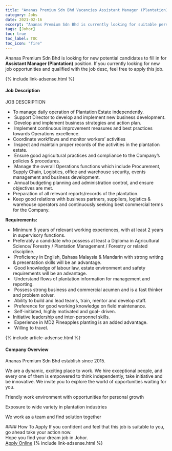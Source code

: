```yaml
---
title: "Ananas Premium Sdn Bhd Vacancies Assistant Manager (Plantation)" 
category: Jobs 
date: 2021-02-16 
excerpt: "Ananas Premium Sdn Bhd is currently looking for suitable person to fill in the Assistant Manager (Plantation) which based in Johor" 
tags: [Johor] 
toc: true 
toc_label: TOC 
toc_icon: "fire" 
--- 
```


<p>Ananas Premium Sdn Bhd is looking for new potential candidates to fill in for <b>Assistant Manager (Plantation)</b> position. If you currently looking for new job opportunities and qualified with the job desc, feel free to apply this job.
</p>{% include link-adsense.html %} 
<div><div><h4>Job Description</h4></div><div><div><span><div><p>JOB DESCRIPTION</p><ul><li>To manage daily operation of Plantation Estate independently.</li><li>&#160;Support Director to develop and implement new business development.</li><li>&#160;Develop and implement business strategies and action plan.</li><li>&#160;Implement continuous improvement measures and best practices towards Operations excellence.</li><li>Coordinate workflows and monitor workers&#8217; activities</li><li>&#160;Inspect and maintain proper records of the activities in the plantation estate.</li><li>&#160;Ensure good agricultural practices and compliance to the Company&#8217;s policies &amp; procedures.</li><li>&#160;Manage the overall Operations functions which include Procurement, Supply Chain, Logistics, office and warehouse security, events management and business development.</li><li>&#160;Annual budgeting planning and administration control, and ensure objectives are met.</li><li>Preparation of all relevant reports/records of the plantation.</li><li>Keep good relations with business partners, suppliers, logistics &amp; warehouse operators and continuously seeking best commercial terms for the Company.</li></ul><p><strong>Requirements:</strong></p><ul><li>Minimum 5 years of relevant working experiences, with at least 2 years in supervisory functions.</li><li>Preferably a candidate who possess at least a Diploma in Agricultural Science/ Forestry / Plantation Management / Forestry or related discipline.</li><li>&#160;Proficiency in English, Bahasa Malaysia&#160;&amp; Mandarin with strong writing &amp; presentation skills will be an advantage.</li><li>&#160;Good knowledge of labour law, estate environment and safety requirements will be an advantage.</li><li>&#160;Understand flows of plantation information for management and reporting.</li><li>&#160;Possess strong business and commercial acumen and is a fast thinker and problem solver.</li><li>&#160;Ability to build and lead teams, train, mentor and develop staff.</li><li>&#160;Preference for good working knowledge on field maintenance.</li><li>&#160;Self-initiated, highly motivated and goal- driven.</li><li>Initiative leadership and inter-personnel skills.</li><li>&#160;Experience in MD2 Pineapples planting is an added advantage.</li><li>&#160;Willing to travel.</li></ul></div></span></div></div></div> 
{% include article-adsense.html %} 
<div><div><h4>Company Overview</h4></div><div><div><span><div><p>Ananas Premium Sdn Bhd establish since 2015.</p><p>We are a dynamic, exciting place to work. We hire exceptional people, and every one of them is empowered to think independently, take initiative and be innovative. We invite you to explore the world of opportunities waiting for you.</p><p>Friendly work environment with opportunities for personal growth</p><p>Exposure to wide variety in plantation industries</p><p>We work as a team and find solution together&#160;</p></div></span></div></div></div> 
#### How To Apply 
If you confident and feel that this job is suitable to you, go ahead take your action now. <br/> 
Hope you find your dream job in Johor. <br/> 
<a href="https://www.jobstreet.com.my/en/job/assistant-manager-plantation-4482584?jobId=jobstreet-my-job-4482584&" class="btn btn--info" target="_blank" rel="nofollow noopenner">Apply Online</a> 
{% include link-adsense.html %} 
